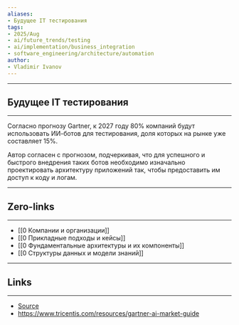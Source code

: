 ```yaml
---
aliases: 
- Будущее IT тестирования
tags:
- 2025/Aug
- ai/future_trends/testing
- ai/implementation/business_integration
- software_engineering/architecture/automation
author:
- Vladimir Ivanov
---
```

-----
##  Будущее IT тестирования 
-----
Согласно прогнозу Gartner, к 2027 году 80% компаний будут использовать ИИ-ботов для тестирования, доля которых на рынке уже составляет 15%. 

Автор согласен с прогнозом, подчеркивая, что для успешного и быстрого внедрения таких ботов необходимо изначально проектировать архитектуру приложений так, чтобы предоставить им доступ к коду и логам.

---
## Zero-links
---
- [[0 Компании и организации]]
- [[0 Прикладные подходы и кейсы]]
- [[0 Фундаментальные архитектуры и их компоненты]]
- [[0 Структуры данных и модели знаний]]

---
## Links
---
- [Source](https://t.me/turboproject/1998)
- https://www.tricentis.com/resources/gartner-ai-market-guide